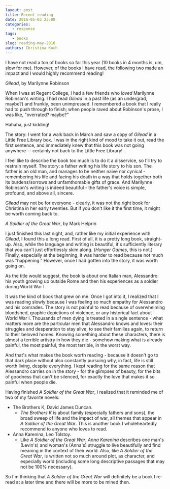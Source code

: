 ```yaml
---
layout: post
title: Recent reading
date: 2016-05-03 23:00
categories: 
   - response
tags: 
   - books
slug: reading-may-2016
authors: Christina Koch
---
```


I have not read a ton of books so far this year (10 books in 4 months is, um, 
slow for me).  However, of the books I have read, the following two made an 
impact and I would highly recommend reading!  

*Gilead*, by Marilynne Robinson

When I was at Regent College, I had a few friends who *loved* Marilynne 
Robinson's writing.  I had read *Gilead* in a past life (as an undergrad, maybe?) 
and frankly, been unimpressed.  I remembered a book that I really had to 
push through to finish; when people raved about Robinson's prose, I was 
like, "overrated? maybe?"  

Hahaha, just kidding!  

The story: I went for a walk back in March and saw a copy 
of *Gilead* in a Little Free 
Library box.  I was in the right kind of mood to take it out, read 
the first sentence, and immediately knew that this book was not going 
anywhere -- certainly not back to the Little Free Library!  

I feel like to describe the book too much is to do it a disservice, so I'll 
try to restrain myself.  The story: a father writing his life story to his 
son.  The father is an old man, and manages to be 
neither naive nor cynical - remembering 
his life and facing his death in a way that holds together both its 
burdens/sorrows and unfamthomable gifts of grace.  And 
Marilynne Robinson's writing is indeed beautiful - the father's voice 
is simple, profound, and above all, sincere.  

*Gilead* may not be for everyone - clearly, it was not the right book 
for Christina in her early twenties.  But if you don't like it the first time,
it might be worth coming back to.  

*A Soldier of the Great War*, by Mark Helprin

I just finished this last night, and, rather like my initial experience 
with *Gilead*, I found this a long read.  First of all, it is a pretty long 
book, straight-up.  Also, while the language and writing is beautiful, 
it's sufficiently literary that you can't just effortlessly skim along. (*Hunger 
Games*, this is not.)  Finally, 
especially at the beginning, it was 
harder to read because not much was "happening."  However, 
once I had gotten into the story, it was worth going on. 

As the title would suggest, the book is about one Italian man, 
Alessandro: his youth growing up outside Rome and then his 
experiences as a soldier during World War I.  

It was the kind of book that grew on me.  Once I got into it, I realized 
that I was reading slowly because I was feeling so much empathy for 
Alessandro and his comrades.  The story is not painful to read 
because of overwhelming bloodshed, graphic depictions of violence, or 
any historical fact about World War I.  Thousands of men dying is treated 
in a single sentence - what matters more are the particular men that 
Alessandro knows and loves: their struggles and desperation to stay alive, 
to see their families again, to return to their beloved homes.  Knowing 
something about these characters, there is almost a terrible artistry 
in how they die - somehow making what is already painful, the most painful, 
the most terrible, in the worst way.  

And that's what makes the book worth reading - because it doesn't go to 
that dark place without also constantly pursuing why, in 
fact, life is still worth living, despite everything.  I kept 
reading for the same reason that Alessandro carries 
on in the story - for the glimpses of beauty, for the bits of goodness that 
can't be silenced, for exactly the love that makes it so painful when 
people die.  

Having finished *A Soldier of the Great War*, I realized that it reminded me of 
two of my favorite novels: 

* The Brothers K, David James Duncan. 
	* *The Brothers K* is about family (especially fathers and sons), 
	the broad sweep of life and the impact of war, all themes that appear 
	in *A Soldier of the Great War*.  This is another book I wholeheartedly 
	recommend to anyone who loves to read.  
* Anna Karenina, Leo Tolstoy. 
	* Like *A Soldier of the Great War*, *Anna Karenina* describes one 
	man's (Levin's) and woman's (Anna's) struggle to live beautifully 
	and find meaning in the context of their world.  Also, like  *A Soldier 
	of the Great War*, is written not so much around plot, as character, 
	and especially world (including some long descriptive passages that may 
	not be 100% necessary).

So I'm thinking that *A Soldier of the Great War* will 
definitely be a book I re-read at a later 
time and there will be more to be mined then.  